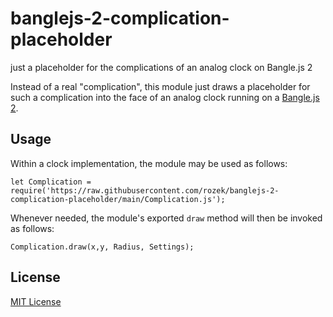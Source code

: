 # banglejs-2-complication-placeholder #

just a placeholder for the complications of an analog clock on Bangle.js 2

Instead of a real "complication", this module just draws a placeholder for such a complication into the face of an analog clock running on a [Bangle.js 2](https://www.espruino.com/Bangle.js2).

## Usage ##

Within a clock implementation, the module may be used as follows:

```
let Complication = require('https://raw.githubusercontent.com/rozek/banglejs-2-complication-placeholder/main/Complication.js');
```

Whenever needed, the module's exported `draw` method will then be invoked as follows:

```
Complication.draw(x,y, Radius, Settings);
```

## License ##

[MIT License](LICENSE.md)
